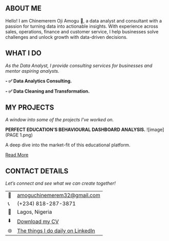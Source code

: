 ## ABOUT ME
Hello! I am Chinemerem Oji Amogu 👴, a data analyst and consultant with a passion for turning data into actionable insights. With experience across sales, operations, finance and customer service, I help businesses solve challenges and unlock growth with data-driven decisions.


## WHAT I DO

*As the Data Analyst, I provide consulting services for businesses and mentor aspiring analysts.*

**- ✅ Data Analytics Consulting.** 

**- ✅ Data Cleaning and Transformation.**

## MY PROJECTS 

*A window into some of the projects I've worked on.*

**PERFECT EDUCATION’S BEHAVIOURAL DASHBOARD ANALYSIS.**
![image](PAGE 1.png)

A deep dive into the market-fit of this educational platform.


[Read More](https://medium.com/@AmoguChinemeremOji/perfect-educations-behavioural-dashboard-analysis-47f5203fa5d6)


## CONTACT DETAILS

*Let’s connect and see what we can create together!*
<table>
  <tbody>
    <tr>
      <td>📧</td>
      <td><a href="mailto:amoguchinemerem32@gmail.com">amoguchinemerem32@gmail.com</a></td>
    </tr>
    <tr>
      <td>📞</td>
      <td>(+234) 818-287-3871</td>
    </tr>
    <tr>
      <td>📍</td>
      <td>Lagos, Nigeria</td>
    </tr>
    <tr>
      <td>⬇️</td>
      <td><a href="Chinemerem's Professional CV Resume.pdf">Download my CV</a></td>
    </tr>
    <tr>
      <td>🌐</td>
      <td><a href="www.linkedin.com/in/chinemerem-amogu-b001b8215">The things I do daily on LinkedIn</a></td>
    </tr>
    <tr>
    </tr>
  </tbody>
</table>
